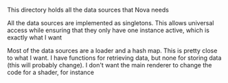 This directory holds all the data sources that Nova needs

All the data sources are implemented as singletons. This allows universal access while ensuring that they only have
one instance active, which is exactly what I want

Most of the data sources are a loader and a hash map. This is pretty close to what I want. I have functions for
retrieving data, but none for storing data (this will probably change). I don't want the main renderer to change the
code for a shader, for instance
